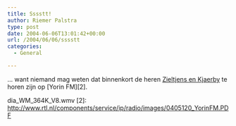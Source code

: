 ```yaml
---
title: Sssstt!
author: Riemer Palstra
type: post
date: 2004-06-06T13:01:42+00:00
url: /2004/06/06/sssstt
categories:
  - General

---
```

&#8230; want niemand mag weten dat binnenkort de heren [Zieltjens en Kjaerby][1] te horen zijn op [Yorin FM][2].

 [1]: http://media.rtl.nl/web/components/service/rtlfm/video/2004/week23/vrijdag_promo_jensen.avi.MiMe
dia_WM_364K_V8.wmv
 [2]: http://www.rtl.nl/components/service/ip/radio/images/0405120_YorinFM.PDF